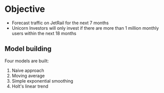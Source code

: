 # Objective

* Forecast traffic on JetRail for the next 7 months
* Unicorn Investors will only invest if there are more than 1 million monthly users within the next 18 months

## Model building

Four models are built:
1. Naive approach
2. Moving average
3. Simple exponential smoothing
4. Holt's linear trend